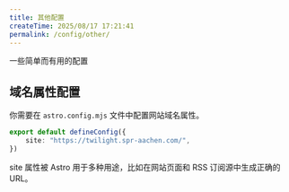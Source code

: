 ```yaml
---
title: 其他配置
createTime: 2025/08/17 17:21:41
permalink: /config/other/
---
```


一些简单而有用的配置


## 域名属性配置

你需要在 `astro.config.mjs` 文件中配置网站域名属性。

```typescript
export default defineConfig({
	site: "https://twilight.spr-aachen.com/",
})
```

site 属性被 Astro 用于多种用途，比如在网站页面和 RSS 订阅源中生成正确的 URL。